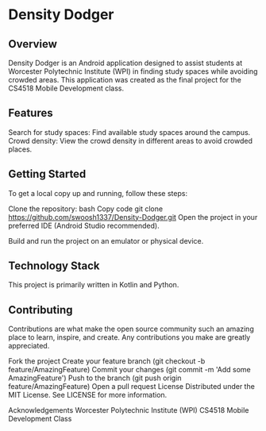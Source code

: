 # Density Dodger
## Overview
Density Dodger is an Android application designed to assist students at Worcester Polytechnic Institute (WPI) in finding study spaces while avoiding crowded areas. This application was created as the final project for the CS4518 Mobile Development class.

## Features
Search for study spaces: Find available study spaces around the campus.
Crowd density: View the crowd density in different areas to avoid crowded places.
## Getting Started
To get a local copy up and running, follow these steps:

Clone the repository:
bash
Copy code
git clone https://github.com/swoosh1337/Density-Dodger.git
Open the project in your preferred IDE (Android Studio recommended).

Build and run the project on an emulator or physical device.

## Technology Stack
This project is primarily written in Kotlin and Python.

## Contributing
Contributions are what make the open source community such an amazing place to learn, inspire, and create. Any contributions you make are greatly appreciated.

Fork the project
Create your feature branch (git checkout -b feature/AmazingFeature)
Commit your changes (git commit -m 'Add some AmazingFeature')
Push to the branch (git push origin feature/AmazingFeature)
Open a pull request
License
Distributed under the MIT License. See LICENSE for more information.

Acknowledgements
Worcester Polytechnic Institute (WPI)
CS4518 Mobile Development Class
